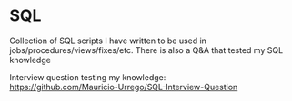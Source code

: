 # SQL
Collection of SQL scripts I have written to be used in jobs/procedures/views/fixes/etc. There is also a Q&A that tested my SQL knowledge  

Interview question testing my knowledge:  
https://github.com/Mauricio-Urrego/SQL-Interview-Question  


